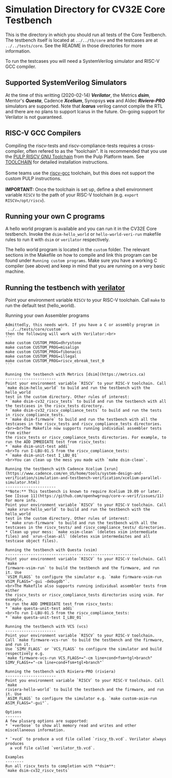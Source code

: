 Simulation Directory for CV32E Core Testbench
==================================
This is the directory in which you should run all tests of the Core Testbench.
The testbench itself is located at `../../tb/core` and the testcases are at
`../../tests/core`.  See the README in those directories for more information.

To run the testcases you will need a SystemVerilog simulator and RISC-V GCC compiler.

Supported SystemVerilog Simulators
----------------------------------
At the time of this writting (2020-02-14) **_Verilator_**, the Metrics
**_dsim_**, Mentor's **_Questa_**, Cadence **_Xcelium_**, Synopsys **_vcs_** and Aldec **_Riviera-PRO_**
simulators are supported. Note that **_Icarus_** verilog cannot compile the RTL and there are no plans
to support Icarus in the future.  On-going support for Verilator is not guaranteed.

RISC-V GCC Compilers
--------------------
Compiling the riscv-tests and riscv-compliance-tests requires a cross-compiler,
often refered to as the "toolchain".  It is recommended that you use the
[PULP RISCV GNU Toolchain](https://github.com/pulp-platform/pulp-riscv-gnu-toolchain)
from the Pulp Platform team.  See [TOOLCHAIN](https://github.com/openhwgroup/core-v-verif/blob/master/cv32/sim/TOOLCHAIN.md)
for detailed installation instructions.
<br><br>
Some teams use the [riscv-gcc](https://github.com/riscv/riscv-gcc) toolchain, but this
does not support the custom PULP instructions.
<br><br>
**IMPORTANT:** Once the toolchain is set up, define a shell environment
variable `RISCV` to the path of your RISC-V toolchain (e.g. `export RISCV=/opt/riscv`).

Running your own C programs
---------------------
A hello world program is available and you can run it in the CV32E Core testbench.
Invoke the `dsim-hello_world` or `hello-world-veri-run` makefile rules to run it with
`dsim` or `verilator` respectively.

The hello world program is located in the `custom` folder. The relevant sections
in the Makefile on how to compile and link this program can be found under `Running
custom programs`.  Make sure you have a working C compiler (see above) and keep in
mind that you are running on a very basic machine.

Running the testbench with [verilator](https://www.veripool.org/wiki/verilator)
----------------------
Point your environment variable `RISCV` to your RISC-V toolchain. Call `make`
to run the default test (hello_world).

Running your own Assembler programs
~~~~~~~~~~~~~~~~~~~~~~~~~~~~~~~~~~~~
Admittedly, this needs work. If you have a C or assembly program in `../../tests/core/custom`
then the following will work with Verilator:<br>
```
make custom CUSTOM_PROG=dhrystone
make custom CUSTOM_PROG=misalign
make custom CUSTOM_PROG=fibonacci
make custom CUSTOM_PROG=illegal
make custom CUSTOM_PROG=riscv_ebreak_test_0
```

Running the testbench with Metrics [dsim](https://metrics.ca)
----------------------
Point your environment variable `RISCV` to your RISC-V toolchain. Call
`make dsim-hello_world` to build and run the testbench with the hello_world
test in the custom directory. Other rules of interest:
* `make dsim-cv32_riscv_tests` to build and run the testbench with all the testcases in the riscv_tests directory.
* `make dsim-cv32_riscv_compliance_tests` to build and run the tests in riscv_compliance_tests.
* `make dsim-firmware` to build and run the testbench with all the testcases in the riscv_tests and riscv_compliance_tests directories.
<br><br>The Makefile now supports running individual assembler tests from either
the riscv_tests or riscv_compliance_tests directories. For example, to run the ADD IMMEDIATE test from riscv_tests:
* `make dsim-unit-test addi`
<br>To run I-LBU-01.S from the riscv_compliance_tests:
* `make dsim-unit-test I_LBU_01`
<br>You can clean up the mess you made with `make dsim-clean`.

Running the testbench with Cadence Xcelium [xrun](https://www.cadence.com/en_US/home/tools/system-design-and-verification/simulation-and-testbench-verification/xcelium-parallel-simulator.html)
----------------------
**Note:** This testbench is known to require Xcelium 19.09 or later.  See [Issue 11](https://github.com/openhwgroup/core-v-verif/issues/11) for more info.
Point your environment variable `RISCV` to your RISC-V toolchain. Call
`make xrun-hello_world` to build and run the testbench with the hello_world
test in the custom directory. Other rules of interest:
* `make xrun-firmware` to build and run the testbench with all the testcases in the riscv_tests/ and riscv_compliance_tests/ directories.
* Clean up your mess: `make xsim-clean` (deletes xsim intermediate files) and `xrun-clean-all` (deletes xsim intermedaites and all testcase object files).

Running the testbench with Questa (vsim)
---------------------------------------------------------
Point your environment variable `RISCV` to your RISC-V toolchain. Call `make
firmware-vsim-run` to build the testbench and the firmware, and run it. Use
`VSIM_FLAGS` to configure the simulator e.g. `make firmware-vsim-run
VSIM_FLAGS="-gui -debugdb"`.
<br>The Makefile also supports running individual assembler tests from either
the riscv_tests or riscv_compliance_tests directories using vsim. For example,
to run the ADD IMMEDIATE test from riscv_tests:
* `make questa-unit-test addi`
<br>To run I-LBU-01.S from the riscv_compliance_tests:
* `make questa-unit-test I_LBU_01`

Running the testbench with VCS (vcs)
----------------------
Point your environment variable `RISCV` to your RISC-V toolchain.
Call `make firmware-vcs-run` to build the testbench and the firmware, and run it.
Use `SIMV_FLAGS` or `VCS_FLAGS` to configure the simulator and build respectively e.g.
`make firmware-vcs-run VCS_FLAGS+="-cm line+cond+fsm+tgl+branch" SIMV_FLAGS+="-cm line+cond+fsm+tgl+branch"`

Running the testbench with Riviera-PRO (riviera)
----------------------
Point you environment variable `RISCV` to your RISC-V toolchain. Call `make
riviera-hello-world` to build the testbench and the firmware, and run it. Use
`ASIM_FLAGS` to configure the simulator e.g. `make custom-asim-run
ASIM_FLAGS="-gui"`.

Options
-------
A few plusarg options are supported:
* `+verbose` to show all memory read and writes and other miscellaneous information.

* `+vcd` to produce a vcd file called `riscy_tb.vcd`. Verilator always produces
  a vcd file called `verilator_tb.vcd`.

Examples
--------
Run all riscv_tests to completion with **dsim**:  
`make dsim-cv32_riscv_tests`

